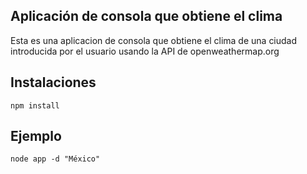 ## Aplicación de consola que obtiene el clima

Esta es una aplicacion de consola que obtiene el clima de una ciudad introducida por el usuario usando la API de openweathermap.org

## Instalaciones 

```
npm install 
```

## Ejemplo 

```
node app -d "México"
```
